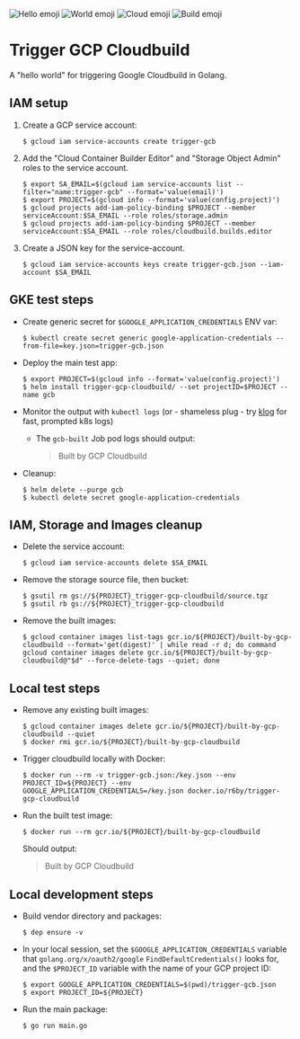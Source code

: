 ![Hello emoji](https://raw.githubusercontent.com/googlei18n/noto-emoji/master/png/128/emoji_u1f44b.png) ![World emoji](https://raw.githubusercontent.com/googlei18n/noto-emoji/master/png/128/emoji_u1f30d.png) ![Cloud emoji](https://raw.githubusercontent.com/googlei18n/noto-emoji/master/png/128/emoji_u2601.png) ![Build emoji](https://raw.githubusercontent.com/googlei18n/noto-emoji/master/png/128/emoji_u1f3d7.png)

# Trigger GCP Cloudbuild

A "hello world" for triggering Google Cloudbuild in Golang.

## IAM setup

1. Create a GCP service account:

    ```console
    $ gcloud iam service-accounts create trigger-gcb
    ```

1. Add the "Cloud Container Builder Editor" and "Storage Object Admin" roles to the service account.

    ```console
    $ export SA_EMAIL=$(gcloud iam service-accounts list --filter="name:trigger-gcb" --format='value(email)')
    $ export PROJECT=$(gcloud info --format='value(config.project)')
    $ gcloud projects add-iam-policy-binding $PROJECT --member serviceAccount:$SA_EMAIL --role roles/storage.admin
    $ gcloud projects add-iam-policy-binding $PROJECT --member serviceAccount:$SA_EMAIL --role roles/cloudbuild.builds.editor
    ```

1. Create a JSON key for the service-account.

    ```console
    $ gcloud iam service-accounts keys create trigger-gcb.json --iam-account $SA_EMAIL
    ```

## GKE test steps

- Create generic secret for `$GOOGLE_APPLICATION_CREDENTIALS` ENV var:

    ```console
    $ kubectl create secret generic google-application-credentials --from-file=key.json=trigger-gcb.json
    ```
- Deploy the main test app:

    ```console
    $ export PROJECT=$(gcloud info --format='value(config.project)')
    $ helm install trigger-gcp-cloudbuild/ --set projectID=$PROJECT --name gcb
    ```
- Monitor the output with `kubectl logs` (or - shameless plug - try [klog](https://github.com/farmotive/klog) for fast, prompted k8s logs)
    - The `gcb-built` Job pod logs should output:
      > Built by GCP Cloudbuild
- Cleanup:

    ```console
    $ helm delete --purge gcb
    $ kubectl delete secret google-application-credentials
    ```

## IAM, Storage and Images cleanup

- Delete the service account:

    ```console
    $ gcloud iam service-accounts delete $SA_EMAIL
    ```
- Remove the storage source file, then bucket:

    ```console
    $ gsutil rm gs://${PROJECT}_trigger-gcp-cloudbuild/source.tgz
    $ gsutil rb gs://${PROJECT}_trigger-gcp-cloudbuild
    ```

- Remove the built images:

    ```console
    $ gcloud container images list-tags gcr.io/${PROJECT}/built-by-gcp-cloudbuild --format='get(digest)' | while read -r d; do command gcloud container images delete gcr.io/${PROJECT}/built-by-gcp-cloudbuild@"$d" --force-delete-tags --quiet; done
    ```

## Local test steps

- Remove any existing built images:

    ```console
    $ gcloud container images delete gcr.io/${PROJECT}/built-by-gcp-cloudbuild --quiet
    $ docker rmi gcr.io/${PROJECT}/built-by-gcp-cloudbuild
    ```

- Trigger cloudbuild locally with Docker:

    ```console
    $ docker run --rm -v trigger-gcb.json:/key.json --env PROJECT_ID=${PROJECT} --env GOOGLE_APPLICATION_CREDENTIALS=/key.json docker.io/r6by/trigger-gcp-cloudbuild
    ```
- Run the built test image:

    ```console
    $ docker run --rm gcr.io/${PROJECT}/built-by-gcp-cloudbuild
    ```
    Should output:
    > Built by GCP Cloudbuild

## Local development steps

- Build vendor directory and packages:

    ```console
    $ dep ensure -v
    ```
- In your local session, set the `$GOOGLE_APPLICATION_CREDENTIALS` variable that `golang.org/x/oauth2/google` `FindDefaultCredentials()` looks for, and the `$PROJECT_ID` variable with the name of your GCP project ID:

    ```console
    $ export GOOGLE_APPLICATION_CREDENTIALS=$(pwd)/trigger-gcb.json
    $ export PROJECT_ID=${PROJECT}
    ```
- Run the main package:

    ```console
    $ go run main.go
    ```
